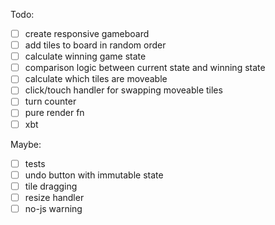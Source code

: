 Todo:

- [ ] create responsive gameboard
- [ ] add tiles to board in random order
- [ ] calculate winning game state
- [ ] comparison logic between current state and winning state
- [ ] calculate which tiles are moveable
- [ ] click/touch handler for swapping moveable tiles
- [ ] turn counter
- [ ] pure render fn
- [ ] xbt

Maybe:

- [ ] tests
- [ ] undo button with immutable state
- [ ] tile dragging
- [ ] resize handler
- [ ] no-js warning
